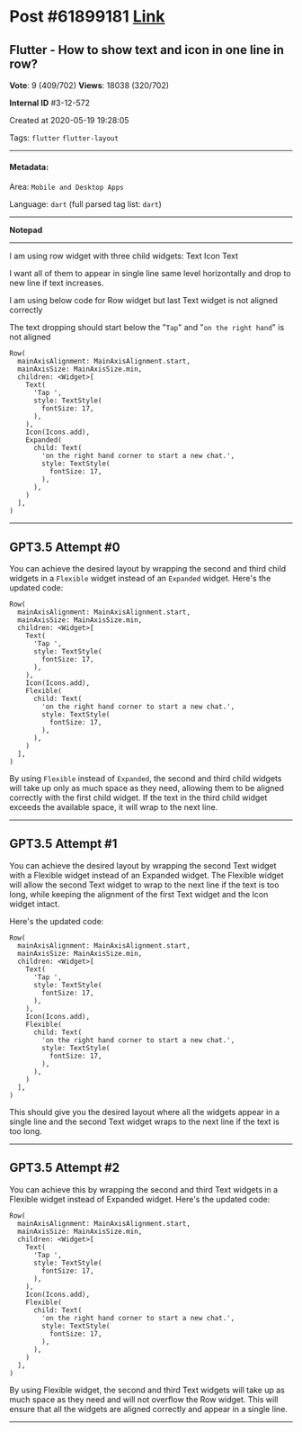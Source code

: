 
# Post \#61899181 [Link](https://stackoverflow.com/questions/61899181/)

## Flutter - How to show text and icon in one line in row?

**Vote**: 9 (409/702) **Views**: 18038 (320/702) 

**Internal ID** \#3-12-572

Created at 2020-05-19 19:28:05

Tags: `flutter` `flutter-layout`

----------

#### Metadata:

Area: `Mobile and Desktop Apps`

Language: `dart` (full parsed tag list: `dart`)

----------

**Notepad**


----------

I am using row widget with three child widgets:
Text
Icon
Text

I want all of them to appear in single line same level horizontally  and drop to new line if text increases.

I am using below code for Row widget but last Text widget is not aligned correctly
[](https://i.stack.imgur.com/R1eeS.png)

The text dropping should start below the "`Tap`" and "`on the right hand`" is not aligned

```
Row(
  mainAxisAlignment: MainAxisAlignment.start,
  mainAxisSize: MainAxisSize.min,
  children: <Widget>[
    Text(
      'Tap ',
      style: TextStyle(
        fontSize: 17,
      ),
    ),
    Icon(Icons.add),
    Expanded(
      child: Text(
        'on the right hand corner to start a new chat.',
        style: TextStyle(
          fontSize: 17,
        ),
      ),
    )
  ],
)
```



----------
        
## GPT3.5 Attempt \#0

You can achieve the desired layout by wrapping the second and third child widgets in a `Flexible` widget instead of an `Expanded` widget. Here's the updated code:

```
Row(
  mainAxisAlignment: MainAxisAlignment.start,
  mainAxisSize: MainAxisSize.min,
  children: <Widget>[
    Text(
      'Tap ',
      style: TextStyle(
        fontSize: 17,
      ),
    ),
    Icon(Icons.add),
    Flexible(
      child: Text(
        'on the right hand corner to start a new chat.',
        style: TextStyle(
          fontSize: 17,
        ),
      ),
    )
  ],
)
```

By using `Flexible` instead of `Expanded`, the second and third child widgets will take up only as much space as they need, allowing them to be aligned correctly with the first child widget. If the text in the third child widget exceeds the available space, it will wrap to the next line.

--------

## GPT3.5 Attempt \#1

You can achieve the desired layout by wrapping the second Text widget with a Flexible widget instead of an Expanded widget. The Flexible widget will allow the second Text widget to wrap to the next line if the text is too long, while keeping the alignment of the first Text widget and the Icon widget intact.

Here's the updated code:

```
Row(
  mainAxisAlignment: MainAxisAlignment.start,
  mainAxisSize: MainAxisSize.min,
  children: <Widget>[
    Text(
      'Tap ',
      style: TextStyle(
        fontSize: 17,
      ),
    ),
    Icon(Icons.add),
    Flexible(
      child: Text(
        'on the right hand corner to start a new chat.',
        style: TextStyle(
          fontSize: 17,
        ),
      ),
    )
  ],
)
```

This should give you the desired layout where all the widgets appear in a single line and the second Text widget wraps to the next line if the text is too long.

--------

## GPT3.5 Attempt \#2

You can achieve this by wrapping the second and third Text widgets in a Flexible widget instead of Expanded widget. Here's the updated code:

```
Row(
  mainAxisAlignment: MainAxisAlignment.start,
  mainAxisSize: MainAxisSize.min,
  children: <Widget>[
    Text(
      'Tap ',
      style: TextStyle(
        fontSize: 17,
      ),
    ),
    Icon(Icons.add),
    Flexible(
      child: Text(
        'on the right hand corner to start a new chat.',
        style: TextStyle(
          fontSize: 17,
        ),
      ),
    )
  ],
)
```

By using Flexible widget, the second and third Text widgets will take up as much space as they need and will not overflow the Row widget. This will ensure that all the widgets are aligned correctly and appear in a single line.

--------
